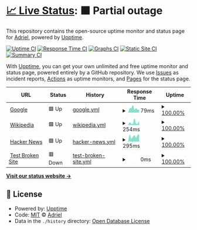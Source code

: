# [📈 Live Status](https://drildhar.github.io/web-uptime): <!--live status--> **🟧 Partial outage**

This repository contains the open-source uptime monitor and status page for [Adriel](https://drildhar.github.io/web-uptime), powered by [Upptime](https://github.com/upptime/upptime).

[![Uptime CI](https://github.com/drildhar/web-uptime/workflows/Uptime%20CI/badge.svg)](https://github.com/drildhar/web-uptime/actions?query=workflow%3A%22Uptime+CI%22)
[![Response Time CI](https://github.com/drildhar/web-uptime/workflows/Response%20Time%20CI/badge.svg)](https://github.com/drildhar/web-uptime/actions?query=workflow%3A%22Response+Time+CI%22)
[![Graphs CI](https://github.com/drildhar/web-uptime/workflows/Graphs%20CI/badge.svg)](https://github.com/drildhar/web-uptime/actions?query=workflow%3A%22Graphs+CI%22)
[![Static Site CI](https://github.com/drildhar/web-uptime/workflows/Static%20Site%20CI/badge.svg)](https://github.com/drildhar/web-uptime/actions?query=workflow%3A%22Static+Site+CI%22)
[![Summary CI](https://github.com/drildhar/web-uptime/workflows/Summary%20CI/badge.svg)](https://github.com/drildhar/web-uptime/actions?query=workflow%3A%22Summary+CI%22)

With [Upptime](https://upptime.js.org), you can get your own unlimited and free uptime monitor and status page, powered entirely by a GitHub repository. We use [Issues](https://github.com/drildhar/web-uptime/issues) as incident reports, [Actions](https://github.com/drildhar/web-uptime/actions) as uptime monitors, and [Pages](https://drildhar.github.io/web-uptime) for the status page.

<!--start: status pages-->
<!-- This summary is generated by Upptime (https://github.com/upptime/upptime) -->
<!-- Do not edit this manually, your changes will be overwritten -->
<!-- prettier-ignore -->
| URL | Status | History | Response Time | Uptime |
| --- | ------ | ------- | ------------- | ------ |
| <img alt="" src="https://favicons.githubusercontent.com/www.google.com" height="13"> [Google](https://www.google.com) | 🟩 Up | [google.yml](https://github.com/drildhar/web-uptime/commits/HEAD/history/google.yml) | <details><summary><img alt="Response time graph" src="./graphs/google/response-time-week.png" height="20"> 79ms</summary><br><a href="https://drildhar.github.io/web-uptime/history/google"><img alt="Response time 99" src="https://img.shields.io/endpoint?url=https%3A%2F%2Fraw.githubusercontent.com%2Fdrildhar%2Fweb-uptime%2FHEAD%2Fapi%2Fgoogle%2Fresponse-time.json"></a><br><a href="https://drildhar.github.io/web-uptime/history/google"><img alt="24-hour response time 58" src="https://img.shields.io/endpoint?url=https%3A%2F%2Fraw.githubusercontent.com%2Fdrildhar%2Fweb-uptime%2FHEAD%2Fapi%2Fgoogle%2Fresponse-time-day.json"></a><br><a href="https://drildhar.github.io/web-uptime/history/google"><img alt="7-day response time 79" src="https://img.shields.io/endpoint?url=https%3A%2F%2Fraw.githubusercontent.com%2Fdrildhar%2Fweb-uptime%2FHEAD%2Fapi%2Fgoogle%2Fresponse-time-week.json"></a><br><a href="https://drildhar.github.io/web-uptime/history/google"><img alt="30-day response time 91" src="https://img.shields.io/endpoint?url=https%3A%2F%2Fraw.githubusercontent.com%2Fdrildhar%2Fweb-uptime%2FHEAD%2Fapi%2Fgoogle%2Fresponse-time-month.json"></a><br><a href="https://drildhar.github.io/web-uptime/history/google"><img alt="1-year response time 99" src="https://img.shields.io/endpoint?url=https%3A%2F%2Fraw.githubusercontent.com%2Fdrildhar%2Fweb-uptime%2FHEAD%2Fapi%2Fgoogle%2Fresponse-time-year.json"></a></details> | <details><summary><a href="https://drildhar.github.io/web-uptime/history/google">100.00%</a></summary><a href="https://drildhar.github.io/web-uptime/history/google"><img alt="All-time uptime 100.00%" src="https://img.shields.io/endpoint?url=https%3A%2F%2Fraw.githubusercontent.com%2Fdrildhar%2Fweb-uptime%2FHEAD%2Fapi%2Fgoogle%2Fuptime.json"></a><br><a href="https://drildhar.github.io/web-uptime/history/google"><img alt="24-hour uptime 100.00%" src="https://img.shields.io/endpoint?url=https%3A%2F%2Fraw.githubusercontent.com%2Fdrildhar%2Fweb-uptime%2FHEAD%2Fapi%2Fgoogle%2Fuptime-day.json"></a><br><a href="https://drildhar.github.io/web-uptime/history/google"><img alt="7-day uptime 100.00%" src="https://img.shields.io/endpoint?url=https%3A%2F%2Fraw.githubusercontent.com%2Fdrildhar%2Fweb-uptime%2FHEAD%2Fapi%2Fgoogle%2Fuptime-week.json"></a><br><a href="https://drildhar.github.io/web-uptime/history/google"><img alt="30-day uptime 100.00%" src="https://img.shields.io/endpoint?url=https%3A%2F%2Fraw.githubusercontent.com%2Fdrildhar%2Fweb-uptime%2FHEAD%2Fapi%2Fgoogle%2Fuptime-month.json"></a><br><a href="https://drildhar.github.io/web-uptime/history/google"><img alt="1-year uptime 100.00%" src="https://img.shields.io/endpoint?url=https%3A%2F%2Fraw.githubusercontent.com%2Fdrildhar%2Fweb-uptime%2FHEAD%2Fapi%2Fgoogle%2Fuptime-year.json"></a></details>
| <img alt="" src="https://favicons.githubusercontent.com/en.wikipedia.org" height="13"> [Wikipedia](https://en.wikipedia.org) | 🟩 Up | [wikipedia.yml](https://github.com/drildhar/web-uptime/commits/HEAD/history/wikipedia.yml) | <details><summary><img alt="Response time graph" src="./graphs/wikipedia/response-time-week.png" height="20"> 254ms</summary><br><a href="https://drildhar.github.io/web-uptime/history/wikipedia"><img alt="Response time 218" src="https://img.shields.io/endpoint?url=https%3A%2F%2Fraw.githubusercontent.com%2Fdrildhar%2Fweb-uptime%2FHEAD%2Fapi%2Fwikipedia%2Fresponse-time.json"></a><br><a href="https://drildhar.github.io/web-uptime/history/wikipedia"><img alt="24-hour response time 397" src="https://img.shields.io/endpoint?url=https%3A%2F%2Fraw.githubusercontent.com%2Fdrildhar%2Fweb-uptime%2FHEAD%2Fapi%2Fwikipedia%2Fresponse-time-day.json"></a><br><a href="https://drildhar.github.io/web-uptime/history/wikipedia"><img alt="7-day response time 254" src="https://img.shields.io/endpoint?url=https%3A%2F%2Fraw.githubusercontent.com%2Fdrildhar%2Fweb-uptime%2FHEAD%2Fapi%2Fwikipedia%2Fresponse-time-week.json"></a><br><a href="https://drildhar.github.io/web-uptime/history/wikipedia"><img alt="30-day response time 243" src="https://img.shields.io/endpoint?url=https%3A%2F%2Fraw.githubusercontent.com%2Fdrildhar%2Fweb-uptime%2FHEAD%2Fapi%2Fwikipedia%2Fresponse-time-month.json"></a><br><a href="https://drildhar.github.io/web-uptime/history/wikipedia"><img alt="1-year response time 218" src="https://img.shields.io/endpoint?url=https%3A%2F%2Fraw.githubusercontent.com%2Fdrildhar%2Fweb-uptime%2FHEAD%2Fapi%2Fwikipedia%2Fresponse-time-year.json"></a></details> | <details><summary><a href="https://drildhar.github.io/web-uptime/history/wikipedia">100.00%</a></summary><a href="https://drildhar.github.io/web-uptime/history/wikipedia"><img alt="All-time uptime 100.00%" src="https://img.shields.io/endpoint?url=https%3A%2F%2Fraw.githubusercontent.com%2Fdrildhar%2Fweb-uptime%2FHEAD%2Fapi%2Fwikipedia%2Fuptime.json"></a><br><a href="https://drildhar.github.io/web-uptime/history/wikipedia"><img alt="24-hour uptime 100.00%" src="https://img.shields.io/endpoint?url=https%3A%2F%2Fraw.githubusercontent.com%2Fdrildhar%2Fweb-uptime%2FHEAD%2Fapi%2Fwikipedia%2Fuptime-day.json"></a><br><a href="https://drildhar.github.io/web-uptime/history/wikipedia"><img alt="7-day uptime 100.00%" src="https://img.shields.io/endpoint?url=https%3A%2F%2Fraw.githubusercontent.com%2Fdrildhar%2Fweb-uptime%2FHEAD%2Fapi%2Fwikipedia%2Fuptime-week.json"></a><br><a href="https://drildhar.github.io/web-uptime/history/wikipedia"><img alt="30-day uptime 100.00%" src="https://img.shields.io/endpoint?url=https%3A%2F%2Fraw.githubusercontent.com%2Fdrildhar%2Fweb-uptime%2FHEAD%2Fapi%2Fwikipedia%2Fuptime-month.json"></a><br><a href="https://drildhar.github.io/web-uptime/history/wikipedia"><img alt="1-year uptime 100.00%" src="https://img.shields.io/endpoint?url=https%3A%2F%2Fraw.githubusercontent.com%2Fdrildhar%2Fweb-uptime%2FHEAD%2Fapi%2Fwikipedia%2Fuptime-year.json"></a></details>
| <img alt="" src="https://favicons.githubusercontent.com/news.ycombinator.com" height="13"> [Hacker News](https://news.ycombinator.com) | 🟩 Up | [hacker-news.yml](https://github.com/drildhar/web-uptime/commits/HEAD/history/hacker-news.yml) | <details><summary><img alt="Response time graph" src="./graphs/hacker-news/response-time-week.png" height="20"> 295ms</summary><br><a href="https://drildhar.github.io/web-uptime/history/hacker-news"><img alt="Response time 343" src="https://img.shields.io/endpoint?url=https%3A%2F%2Fraw.githubusercontent.com%2Fdrildhar%2Fweb-uptime%2FHEAD%2Fapi%2Fhacker-news%2Fresponse-time.json"></a><br><a href="https://drildhar.github.io/web-uptime/history/hacker-news"><img alt="24-hour response time 386" src="https://img.shields.io/endpoint?url=https%3A%2F%2Fraw.githubusercontent.com%2Fdrildhar%2Fweb-uptime%2FHEAD%2Fapi%2Fhacker-news%2Fresponse-time-day.json"></a><br><a href="https://drildhar.github.io/web-uptime/history/hacker-news"><img alt="7-day response time 295" src="https://img.shields.io/endpoint?url=https%3A%2F%2Fraw.githubusercontent.com%2Fdrildhar%2Fweb-uptime%2FHEAD%2Fapi%2Fhacker-news%2Fresponse-time-week.json"></a><br><a href="https://drildhar.github.io/web-uptime/history/hacker-news"><img alt="30-day response time 289" src="https://img.shields.io/endpoint?url=https%3A%2F%2Fraw.githubusercontent.com%2Fdrildhar%2Fweb-uptime%2FHEAD%2Fapi%2Fhacker-news%2Fresponse-time-month.json"></a><br><a href="https://drildhar.github.io/web-uptime/history/hacker-news"><img alt="1-year response time 343" src="https://img.shields.io/endpoint?url=https%3A%2F%2Fraw.githubusercontent.com%2Fdrildhar%2Fweb-uptime%2FHEAD%2Fapi%2Fhacker-news%2Fresponse-time-year.json"></a></details> | <details><summary><a href="https://drildhar.github.io/web-uptime/history/hacker-news">100.00%</a></summary><a href="https://drildhar.github.io/web-uptime/history/hacker-news"><img alt="All-time uptime 99.99%" src="https://img.shields.io/endpoint?url=https%3A%2F%2Fraw.githubusercontent.com%2Fdrildhar%2Fweb-uptime%2FHEAD%2Fapi%2Fhacker-news%2Fuptime.json"></a><br><a href="https://drildhar.github.io/web-uptime/history/hacker-news"><img alt="24-hour uptime 100.00%" src="https://img.shields.io/endpoint?url=https%3A%2F%2Fraw.githubusercontent.com%2Fdrildhar%2Fweb-uptime%2FHEAD%2Fapi%2Fhacker-news%2Fuptime-day.json"></a><br><a href="https://drildhar.github.io/web-uptime/history/hacker-news"><img alt="7-day uptime 100.00%" src="https://img.shields.io/endpoint?url=https%3A%2F%2Fraw.githubusercontent.com%2Fdrildhar%2Fweb-uptime%2FHEAD%2Fapi%2Fhacker-news%2Fuptime-week.json"></a><br><a href="https://drildhar.github.io/web-uptime/history/hacker-news"><img alt="30-day uptime 100.00%" src="https://img.shields.io/endpoint?url=https%3A%2F%2Fraw.githubusercontent.com%2Fdrildhar%2Fweb-uptime%2FHEAD%2Fapi%2Fhacker-news%2Fuptime-month.json"></a><br><a href="https://drildhar.github.io/web-uptime/history/hacker-news"><img alt="1-year uptime 99.98%" src="https://img.shields.io/endpoint?url=https%3A%2F%2Fraw.githubusercontent.com%2Fdrildhar%2Fweb-uptime%2FHEAD%2Fapi%2Fhacker-news%2Fuptime-year.json"></a></details>
| <img alt="" src="https://favicons.githubusercontent.com/thissitedoesnotexist.koj.co" height="13"> [Test Broken Site](https://thissitedoesnotexist.koj.co) | 🟥 Down | [test-broken-site.yml](https://github.com/drildhar/web-uptime/commits/HEAD/history/test-broken-site.yml) | <details><summary><img alt="Response time graph" src="./graphs/test-broken-site/response-time-week.png" height="20"> 0ms</summary><br><a href="https://drildhar.github.io/web-uptime/history/test-broken-site"><img alt="Response time 0" src="https://img.shields.io/endpoint?url=https%3A%2F%2Fraw.githubusercontent.com%2Fdrildhar%2Fweb-uptime%2FHEAD%2Fapi%2Ftest-broken-site%2Fresponse-time.json"></a><br><a href="https://drildhar.github.io/web-uptime/history/test-broken-site"><img alt="24-hour response time 0" src="https://img.shields.io/endpoint?url=https%3A%2F%2Fraw.githubusercontent.com%2Fdrildhar%2Fweb-uptime%2FHEAD%2Fapi%2Ftest-broken-site%2Fresponse-time-day.json"></a><br><a href="https://drildhar.github.io/web-uptime/history/test-broken-site"><img alt="7-day response time 0" src="https://img.shields.io/endpoint?url=https%3A%2F%2Fraw.githubusercontent.com%2Fdrildhar%2Fweb-uptime%2FHEAD%2Fapi%2Ftest-broken-site%2Fresponse-time-week.json"></a><br><a href="https://drildhar.github.io/web-uptime/history/test-broken-site"><img alt="30-day response time 0" src="https://img.shields.io/endpoint?url=https%3A%2F%2Fraw.githubusercontent.com%2Fdrildhar%2Fweb-uptime%2FHEAD%2Fapi%2Ftest-broken-site%2Fresponse-time-month.json"></a><br><a href="https://drildhar.github.io/web-uptime/history/test-broken-site"><img alt="1-year response time 0" src="https://img.shields.io/endpoint?url=https%3A%2F%2Fraw.githubusercontent.com%2Fdrildhar%2Fweb-uptime%2FHEAD%2Fapi%2Ftest-broken-site%2Fresponse-time-year.json"></a></details> | <details><summary><a href="https://drildhar.github.io/web-uptime/history/test-broken-site">100.00%</a></summary><a href="https://drildhar.github.io/web-uptime/history/test-broken-site"><img alt="All-time uptime 100.00%" src="https://img.shields.io/endpoint?url=https%3A%2F%2Fraw.githubusercontent.com%2Fdrildhar%2Fweb-uptime%2FHEAD%2Fapi%2Ftest-broken-site%2Fuptime.json"></a><br><a href="https://drildhar.github.io/web-uptime/history/test-broken-site"><img alt="24-hour uptime 100.00%" src="https://img.shields.io/endpoint?url=https%3A%2F%2Fraw.githubusercontent.com%2Fdrildhar%2Fweb-uptime%2FHEAD%2Fapi%2Ftest-broken-site%2Fuptime-day.json"></a><br><a href="https://drildhar.github.io/web-uptime/history/test-broken-site"><img alt="7-day uptime 100.00%" src="https://img.shields.io/endpoint?url=https%3A%2F%2Fraw.githubusercontent.com%2Fdrildhar%2Fweb-uptime%2FHEAD%2Fapi%2Ftest-broken-site%2Fuptime-week.json"></a><br><a href="https://drildhar.github.io/web-uptime/history/test-broken-site"><img alt="30-day uptime 100.00%" src="https://img.shields.io/endpoint?url=https%3A%2F%2Fraw.githubusercontent.com%2Fdrildhar%2Fweb-uptime%2FHEAD%2Fapi%2Ftest-broken-site%2Fuptime-month.json"></a><br><a href="https://drildhar.github.io/web-uptime/history/test-broken-site"><img alt="1-year uptime 100.00%" src="https://img.shields.io/endpoint?url=https%3A%2F%2Fraw.githubusercontent.com%2Fdrildhar%2Fweb-uptime%2FHEAD%2Fapi%2Ftest-broken-site%2Fuptime-year.json"></a></details>

<!--end: status pages-->

[**Visit our status website →**](https://drildhar.github.io/web-uptime)

## 📄 License

- Powered by: [Upptime](https://github.com/upptime/upptime)
- Code: [MIT](./LICENSE) © [Adriel](https://drildhar.github.io/web-uptime)
- Data in the `./history` directory: [Open Database License](https://opendatacommons.org/licenses/odbl/1-0/)
